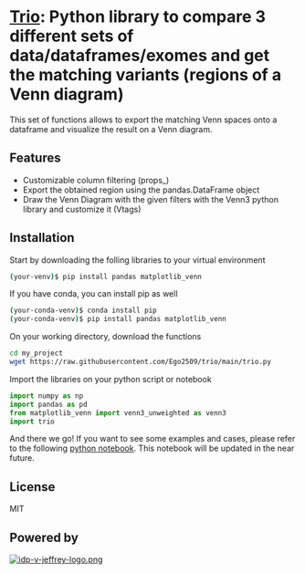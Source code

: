 
# [Trio](https://ego2509.github.io/trio/): Python library to compare 3 different sets of data/dataframes/exomes and get the matching variants (regions of a Venn diagram)

This set of functions allows to export the matching Venn spaces onto a dataframe and visualize the result on a Venn diagram.

## Features
- Customizable column filtering (props_)
- Export the obtained region using the pandas.DataFrame object
- Draw the Venn Diagram with the given filters with the Venn3 python library and customize it (Vtags)

## Installation
Start by downloading the folling libraries to your virtual environment
```sh
(your-venv)$ pip install pandas matplotlib_venn
```
If you have conda, you can install pip as well
```sh
(your-conda-venv)$ conda install pip
(your-conda-venv)$ pip install pandas matplotlib_venn
```
On your working directory, download the functions
```sh
cd my_project
wget https://raw.githubusercontent.com/Ego2509/trio/main/trio.py
```
Import the libraries on your python script or notebook
```py
import numpy as np
import pandas as pd 
from matplotlib_venn import venn3_unweighted as venn3
import trio
```
And there we go! If you want to see some examples and cases, please refer to the following [python notebook](https://ego2509.github.io/trio/). This notebook will be updated in the near future.


## License

MIT

## Powered by

[![idp-v-jeffrey-logo.png](https://i.postimg.cc/jjLCF0dR/idp-v-jeffrey-logo.png)](https://postimg.cc/TyvRKsDs)
